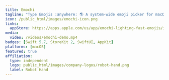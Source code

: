 ```yaml
---
title: Emochi
tagline: "Type Emojis :anywhere: 🌎 A system‑wide emoji picker for macOS."
icon: /public_html/images/emochi-icon.png
links:
  appStore: https://apps.apple.com/us/app/emochi-lighting-fast-emojis/id6450970369?mt=12
media:
  video: /videos/emochi-demo.mp4
badges: [Swift 5.7, StoreKit 2, SwiftUI, AppKit]
platforms: [macOS]
featured: true
affiliation:
  type: independent
  logo: public_html/images/company-logos/robot-hand.png
  label: Robot Hand
---
```

